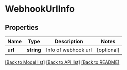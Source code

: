 # WebhookUrlInfo

## Properties
Name | Type | Description | Notes
------------ | ------------- | ------------- | -------------
**url** | **string** | Info of webhook url | [optional] 

[[Back to Model list]](../README.md#documentation-for-models) [[Back to API list]](../README.md#documentation-for-api-endpoints) [[Back to README]](../README.md)



